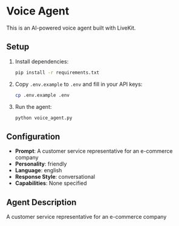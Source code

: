 # Voice Agent

This is an AI-powered voice agent built with LiveKit.

## Setup

1. Install dependencies:
   ```bash
   pip install -r requirements.txt
   ```

2. Copy `.env.example` to `.env` and fill in your API keys:
   ```bash
   cp .env.example .env
   ```

3. Run the agent:
   ```bash
   python voice_agent.py
   ```

## Configuration

- **Prompt**: A customer service representative for an e-commerce company
- **Personality**: friendly
- **Language**: english
- **Response Style**: conversational
- **Capabilities**: None specified

## Agent Description

A customer service representative for an e-commerce company
